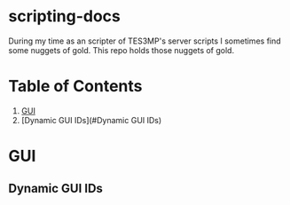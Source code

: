 # scripting-docs
During my time as an scripter of TES3MP's server scripts I sometimes find some nuggets of gold. This repo holds those nuggets of gold.
# Table of Contents
1. [GUI](#GUI)
  1. [Dynamic GUI IDs](#Dynamic GUI IDs)

# GUI
## Dynamic GUI IDs
